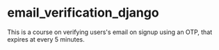 # email_verification_django
This is a course on verifying users's email on signup using an OTP, that expires at every 5 minutes.
